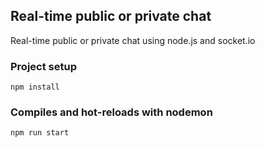 ## Real-time public or private chat

Real-time public or private chat using node.js and socket.io

### Project setup

```
npm install
```

### Compiles and hot-reloads with nodemon

```
npm run start
```
